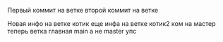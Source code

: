 Первый коммит на ветке
второй коммит на ветке 

Новая инфо на ветке котик
еще инфа на ветке котик2
ком  на мастер
теперь ветка главная main  а не master упс